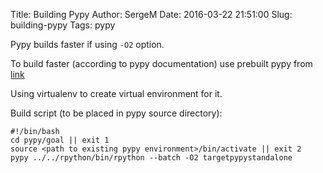 Title: Building Pypy
Author: SergeM
Date: 2016-03-22 21:51:00
Slug: building-pypy
Tags: pypy

Pypy builds faster if using `-O2` option.

To build faster (according to pypy documentation) use prebuilt pypy from [link](http://buildbot.pypy.org/nightly/trunk/)

Using virtualenv to create virtual environment for it.

Build script (to be placed in pypy source directory):

```
#!/bin/bash
cd pypy/goal || exit 1
source <path to existing pypy environment>/bin/activate || exit 2
pypy ../../rpython/bin/rpython --batch -O2 targetpypystandalone
```